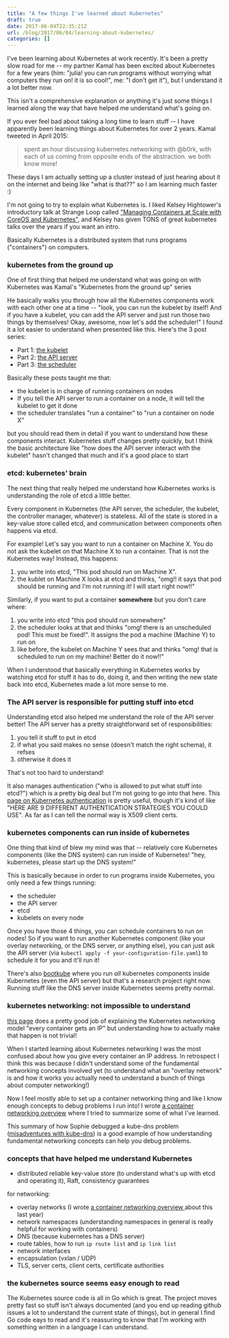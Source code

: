 ```yaml
---
title: "A few things I've learned about Kubernetes"
draft: true
date: 2017-06-04T22:35:21Z
url: /blog/2017/06/04/learning-about-kubernetes/
categories: []
---
```


I've been learning about Kubernetes at work recently. It's been a pretty
slow road for me -- my partner Kamal has been excited about Kubernetes
for a few years (him: "julia! you can run programs without worrying what
computers they run on! it is so cool!", me: "I don't get it"), but I
understand it a lot better now.

This isn't a comprehensive explanation or anything it's just some things
I learned along the way that have helped me understand what's going on.

If you ever feel bad about taking a long time to learn stuff -- I have
apparently been learning things about Kubernetes for over 2 years. Kamal
tweeted in April 2015:

> spent an hour discussing kubernetes networking with @b0rk, with each
> of us coming from opposite ends of the abstraction. we both know more!

These days I am actually setting up a cluster instead of just hearing
about it on the internet and being like "what is that??" so I am learning
much faster :)

I'm not going to try to explain what Kubernetes is. I liked Kelsey
Hightower's introductory talk at Strange Loop called ["Managing Containers at Scale with CoreOS and Kubernetes"](https://www.youtube.com/watch?v=pozC9rBvAIs), and
Kelsey has given TONS of great kubernetes talks over the years if you want an intro.

Basically Kubernetes is a distributed system that runs programs
("containers") on computers.

### kubernetes from the ground up

One of first thing that helped me understand what was going on with
Kubernetes was Kamal's "Kubernetes from the ground up" series

He basically walks you through how all the Kubernetes components work
with each other one at a time -- "look, you can run the kubelet by
itself! And if you have a kubelet, you can add the API server and just
run those two things by themselves! Okay, awesome, now let's add the
scheduler!" I found it a lot easier to understand when presented like
this. Here's the 3 post series:

* Part 1: [the kubelet](http://kamalmarhubi.com/blog/2015/08/27/what-even-is-a-kubelet/)
* Part 2: [the API server](http://kamalmarhubi.com/blog/2015/09/06/kubernetes-from-the-ground-up-the-api-server/)
* Part 3: [the scheduler](http://kamalmarhubi.com/blog/2015/11/17/kubernetes-from-the-ground-up-the-scheduler/)

Basically these posts taught me that:

* the kubelet is in charge of running containers on nodes
* If you tell the API server to run a container on a node, it will tell the kubelet to get it done
* the scheduler translates "run a container" to "run a container on node
  X"

but you should read them in detail if you want to understand how these
components interact. Kubernetes stuff changes pretty quickly, but
I think the basic architecture like "how does the API server interact
with the kubelet" hasn't changed that much and it's a good place to
start

### etcd: kubernetes' brain

The next thing that really helped me understand how Kubernetes works is
understanding the role of etcd a little better.

Every component in Kubernetes (the API server, the scheduler, the
kubelet, the controller manager, whatever) is stateless. All of the
state is stored in a key-value store called etcd, and communication
between components often happens via etcd.

For example! Let's say you want to run a container on Machine X. You do not
ask the kubelet on that Machine X to run a container. That is not the
Kubernetes way! Instead, this happens:

1. you write into etcd, "This pod should run on Machine X". 
2. the kublet on Machine X looks at etcd and thinks, "omg!! it says that pod should be running and I'm not running it! I will start right now!!"

Similarly, if you want to put a container **somewhere** but you don't
care where:

1. you write into etcd "this pod should run somewhere"
2. the scheduler looks at that and thinks "omg! there is an unscheduled
   pod! This must be fixed!". It assigns the pod a machine (Machine Y) to run on
3. like before, the kubelet on Machine Y sees that and thinks "omg! that is scheduled to run on my machine! Better do it now!!"

When I understood that basically everything in Kubernetes works by
watching etcd for stuff it has to do, doing it, and then writing the new
state back into etcd, Kubernetes made a lot more sense to me.

### The API server is responsible for putting stuff into etcd

Understanding etcd also helped me understand the role of the API server
better! The API server has a pretty straightforward set of
responsibilities:

1. you tell it stuff to put in etcd
2. if what you said makes no sense (doesn't match the right schema),
   it refses
3. otherwise it does it

That's not too hard to understand!

It also manages authentication ("who is allowed to put what stuff into
etcd?") which is a pretty big deal but I'm not going to go into that
here. This [page on Kubernetes
authentication](https://kubernetes.io/docs/admin/authentication/) is
pretty useful, though it's kind of like "HERE ARE 9 DIFFERENT
AUTHENTICATION STRATEGIES YOU COULD USE". As far as I can tell the
normal way is X509 client certs.

### kubernetes components can run inside of kubernetes

One thing that kind of blew my mind was that -- relatively core
Kubernetes components (like the DNS system) can run inside of
Kubernetes! "hey, kubernetes, please start up the DNS system!"

This is basically because in order to run programs inside Kubernetes,
you only need a few things running:

* the scheduler
* the API server
* etcd
* kubelets on every node

Once you have those 4 things, you can schedule containers to run on
nodes! So if you want to run another Kubernetes component (like your
overlay networking, or the DNS server, or anything else), you can just
ask the API server (via `kubectl apply -f your-configuration-file.yaml`)
to schedule it for you and it'll run it!

There's also
[bootkube](https://github.com/kubernetes-incubator/bootkube) where you
run *all* kubernetes components inside Kubernetes (even the API server)
but that's a research project right now. Running stuff like the DNS
server inside Kubernetes seems pretty normal.

### kubernetes networking: not impossible to understand

[this page](https://kubernetes.io/docs/concepts/cluster-administration/networking/)
does a pretty good job of explaining the Kubernetes networking model
"every container gets an IP" but understanding how to actually make that
happen is not trivial!

When I started learning about Kubernetes networking I was the most
confused about how you give every container an IP address. In retrospect I think
this was because I didn't understand some of the fundamental networking
concepts involved yet (to understand what an "overlay network" is and
how it works you actually need to understand a bunch of things about
computer networking!)

Now I feel mostly able to set up a container networking thing
and like I know enough concepts to debug problems I run into! I wrote 
[a container networking overview](https://jvns.ca/blog/2016/12/22/container-networking/) where I
tried to summarize some of what I've learned.

This summary of how Sophie debugged a kube-dns problem ([misadventures with kube-dns](http://blog.sophaskins.net/blog/misadventures-with-kube-dns/)) is a good example
of how understanding fundamental networking concepts can help you debug
problems.

### concepts that have helped me understand Kubernetes

* distributed reliable key-value store (to understand what's up with
  etcd and operating it), Raft, consistency guarantees

for networking:

* overlay networks (I wrote [a container networking overview ](https://jvns.ca/blog/2016/12/22/container-networking/) about this last year)
* network namespaces (understanding namespaces in general is really
  helpful for working with containers)
* DNS (because kubernetes has a DNS server)
* route tables, how to run `ip route list` and `ip link list`
* network interfaces
* encapsulation (vxlan / UDP)
* TLS, server certs, client certs, certificate authorities

### the kubernetes source seems easy enough to read

The Kubernetes source code is all in Go which is great. The project
moves pretty fast so stuff isn't always documented (and you end up
reading github issues a lot to understand the current state of things),
but in general I find Go code eays to read and it's reassuring to know
that I'm working with something written in a language I can
understand.
